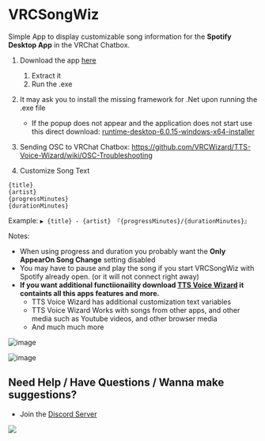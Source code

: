 # VRCSongWiz
Simple App to display customizable song information for the **Spotify Desktop App** in the VRChat Chatbox.

1. Download the app [here](https://github.com/VRCWizard/VRCSongWiz/releases/download/v1.0.1/VRCSongWiz-v1.0.1-x64.zip)
    1. Extract it
    1. Run the .exe



2. It may ask you to install the missing framework for .Net upon running the .exe file
    - If the popup does not appear and the application does not start use this direct download: [runtime-desktop-6.0.15-windows-x64-installer](https://download.visualstudio.microsoft.com/download/pr/513d13b7-b456-45af-828b-b7b7981ff462/edf44a743b78f8b54a2cec97ce888346/windowsdesktop-runtime-6.0.15-win-x64.exe)
    
 3. Sending OSC to VRChat Chatbox: https://github.com/VRCWizard/TTS-Voice-Wizard/wiki/OSC-Troubleshooting
 
 4. Customize Song Text
 ```
 {title}
 {artist}
 {progressMinutes}
 {durationMinutes}
 ```
 Example: ```▶ {title} - {artist} 『{progressMinutes}/{durationMinutes}』```
 
 Notes: 
 - When using progress and duration you probably want the **Only AppearOn Song Change** setting disabled
 - You may have to pause and play the song if you start VRCSongWiz with Spotify already open. (or it will not connect right away)
 - **If you want additional functiionaility download [TTS Voice Wizard](https://github.com/VRCWizard/TTS-Voice-Wizard) it containts all this apps features and more.**
     - TTS Voice Wizard has additional customization text variables
     - TTS Voice Wizard Works with songs from other apps, and other media such as Youtube videos, and other browser media
     - And much much more
 
 ![image](https://user-images.githubusercontent.com/101527472/229314497-9de9d9b5-7c40-44e6-abe3-ed5798d24ea6.png)

 
 ![image](https://user-images.githubusercontent.com/101527472/229314401-45c87536-f473-499b-9f8b-3afa15e616b8.png)
 
 
 ## Need Help / Have Questions / Wanna make suggestions?
-  Join the [Discord Server](https://discord.gg/YjgR9SWPnW) <br />
  
<a href="https://discord.gg/YjgR9SWPnW"><img src="https://discordapp.com/api/guilds/681732152517591048/widget.png?style=banner2" /></a>

